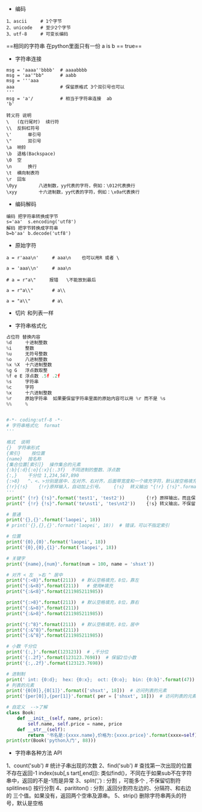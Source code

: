 - 编码

```
1、ascii     # 1个字节
2、unicode   # 至少2个字节
3、utf-8     # 可变长编码
```

==相同的字符串 在python里面只有一份  a is b == true==

- 字符串连接


```
msg = 'aaaa''bbbb'  # aaaabbbb
msg = 'aa'"bb"      # aabb
msg = '''aaa
aaa                 # 保留原格式 3个双引号也可以
'''
msg = 'a'/          # 相当于字符串连接  ab
'b'
```


```
转义符	说明
\ 	(在行尾时)	续行符
\\	反斜杠符号
\'		单引号
\"		双引号
\a	响铃
\b	退格(Backspace)
\0	空
\n		换行
\t	横向制表符
\r 	回车
\0yy		八进制数，yy代表的字符，例如：\012代表换行
\xyy		十六进制数，yy代表的字符，例如：\x0a代表换行
```

- 编码解码


```
编码 把字符串转换成字节 
s='aa'  s.encoding('utf8')
解码 把字节转换成字符串
b=b'aa' b.decode('utf8')
```

- 原始字符

```
a = r'aaa\n'     # aaa\n    也可以用R 或者 \

a = 'aaa\\n'     # aaa\n

# a = r"a\"     报错   \不能放到最后

a = r"a\\"       # a\\

a = "a\\"        # a\
```

- 切片 和列表一样

- 字符串格式化


```python
占位符	替换内容
%d	   十进制整数 
%i	   整数
%u	   无符号整数
%o	   八进制整数
%x %X  十六进制整数
%g G   浮点数取整
%f e E 浮点数 .5f .2f
%s	   字符串
%c     字符
%x	   十六进制整数
%r	   原始字符串  如果要保留字符串里面的原始内容可以用 %r 而不是 %s
%%     %


#-*- coding:utf-8 -*-
# 字符串格式化  format
'''

格式	说明
{}	字符串形式
{索引}	按位置
{name}	按名称
{集合位置[索引]}	操作集合的元素
{:b}{:d}{:o}{:x}{:.3f}	不同进制的整数、浮点数
{:,}	千分位 1,234,567,890
{:>8}	^、<、>分别是居中、左对齐、右对齐，后面带宽度和一个填充字符，默认按空格填充
{!r}{!s}	{!r}原样输入，自动加上引号。    {!s}  转义输出 "{!r} {!s}".format('name','name')
'''
print(" {!r} {!s}".format('test1', 'test2'))        {!r} 原样输出，而且保留引号
print(" {!r} {!s}".format('te\nst1', 'tes\nt2'))    {!s} 转义输出，不保留引号

# 普通
print('{},{}'.format('laopei', 18))
# print('{},{},{}'.format('laopei', 18))  # 错误，可以不指定索引

# 位置
print('{0},{0}'.format('laopei', 18))
print('{0},{0},{1}'.format('laopei', 18))

# 关键字
print('{name},{num}'.format(num = 100, name = 'shsxt'))

# 对齐 < 左  >右 ^ 居中
print("{:<8}".format(211))  # 默认空格填充，8位，靠左
print("{:&<8}".format(211))   # 使用#填充
print("{:&<8}".format(211985211985))

print("{:>8}".format(211))  # 默认空格填充，8位，靠右
print("{:&>8}".format(211))
print("{:&>8}".format(211985211985))

print("{:^8}".format(211))  # 默认空格填充，8位，居中
print("{:&^8}".format(211))
print("{:&^8}".format(211985211985))

# 小数 千分位
print('{:,}'.format(123123))  # ,千分位
print('{:.2f}'.format(123123.7698))  # 保留2位小数
print('{:,.2f}'.format(123123.7698))

# 进制制
print(' int: {0:d};  hex: {0:x};  oct: {0:o};  bin: {0:b}'.format(47))  # 进制 
# 列表的元素
print('{0[0]},{0[1]}'.format(['shsxt', 18]))  # 访问列表的元素
print('{per[0]},{per[1]}'.format( per = ['shsxt', 18]))  # 访问列表的元素

# 自定义  -->了解
class Book:
    def __init__(self, name, price):
        self.name, self.price = name, price
    def __str__(self):
        return '书名是:{xxxx.name},价格为:{xxxx.price}'.format(xxxx=self) # 访问属性
print(str(Book('python入门', 88)))

```

- 字符串各种方法 API

1、count('sub')  # 统计子串出现的次数
2、find('sub')   # 查找第一次出现的位置 不存在返回-1
 index(sub[,s tart[,end]]): 类似find()，不同在于如果sub不在字符串中，返回的不是-1而是异常
3、split(',') : 分割  ，可能多个 , 不保留切割符
splitlines()  按行分割
4、parititon() : 分割 ,返回分割符左边的、分隔符、和右边的 三个值。如果没有，返回两个空串及源串。
5、strip() 删除字符串两头的符号，默认是空格